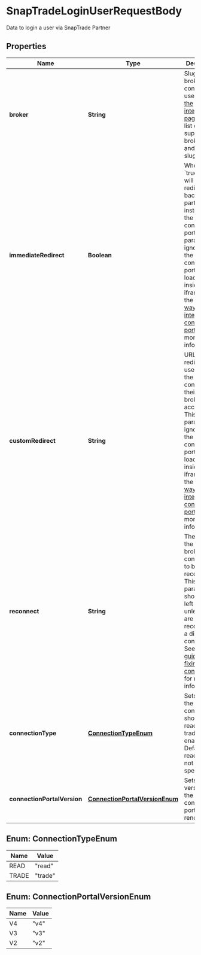 

# SnapTradeLoginUserRequestBody

Data to login a user via SnapTrade Partner

## Properties

| Name | Type | Description | Notes |
|------------ | ------------- | ------------- | -------------|
|**broker** | **String** | Slug of the brokerage to connect the user to. See [the integrations page](https://snaptrade.notion.site/66793431ad0b416489eaabaf248d0afb?v&#x3D;3cfea70ef4254afc89704e47275a7a9a&amp;pvs&#x3D;4) for a list of supported brokerages and their slugs. |  [optional] |
|**immediateRedirect** | **Boolean** | When set to &#x60;true&#x60;, user will be redirected back to the partner&#39;s site instead of the connection portal. This parameter is ignored if the connection portal is loaded inside an iframe. See the [guide on ways to integrate the connection portal](/docs/implement-connection-portal) for more information. |  [optional] |
|**customRedirect** | **String** | URL to redirect the user to after the user connects their brokerage account. This parameter is ignored if the connection portal is loaded inside an iframe. See the [guide on ways to integrate the connection portal](/docs/implement-connection-portal) for more information. |  [optional] |
|**reconnect** | **String** | The UUID of the brokerage connection to be reconnected. This parameter should be left empty unless you are reconnecting a disabled connection. See the [guide on fixing broken connections](/docs/fix-broken-connections) for more information. |  [optional] |
|**connectionType** | [**ConnectionTypeEnum**](#ConnectionTypeEnum) | Sets whether the connection should be read-only or trade-enabled. Defaults to read-only if not specified. |  [optional] |
|**connectionPortalVersion** | [**ConnectionPortalVersionEnum**](#ConnectionPortalVersionEnum) | Sets the version of the connection portal to render. |  [optional] |



## Enum: ConnectionTypeEnum

| Name | Value |
|---- | -----|
| READ | &quot;read&quot; |
| TRADE | &quot;trade&quot; |



## Enum: ConnectionPortalVersionEnum

| Name | Value |
|---- | -----|
| V4 | &quot;v4&quot; |
| V3 | &quot;v3&quot; |
| V2 | &quot;v2&quot; |



